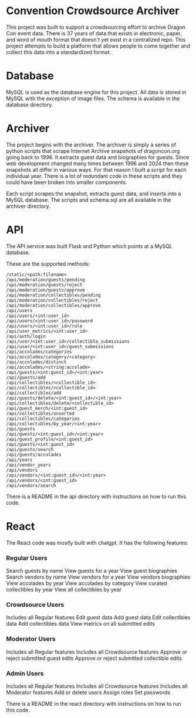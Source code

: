 # Convention Crowdsource Archiver
This project was built to support a crowdsourcing effort to archive Dragon Con event data. There is 37 years of data that exists in electronic, paper, and word of mouth format that doesn't yet exist in a centralized repo. This project attempts to build a platform that allows people to come together and collect this data into a standardized format.


# Database

MySQL is used as the database engine for this project. All data is stored in MySQL with the exception of image files. The schema is available in the database directory.

# Archiver

The project begins with the archiver. The archiver is simply a series of python scripts that scrape Internet Archive snapshots of dragoncon.org going back to 1996. It extracts guest data and biographies for guests. Since web development changed many times between 1996 and 2024 then these snapshots all differ in various ways. For that reason I built a script for each individual year. There is a lot of redundant code in these scripts and they could have been broken into smaller components.

Each script scrapes the snapshot, extracts guest data, and inserts into a MySQL database. The scripts and schema.sql are all available in the archiver directory.

# API

The API service was built Flask and Python which points at a MySQL database.

These are the supported methods:

    /static/<path:filename>
    /api/moderation/guests/pending
    /api/moderation/guests/reject
    /api/moderation/guests/approve
    /api/moderation/collectibles/pending
    /api/moderation/collectibles/reject
    /api/moderation/collectibles/approve
    /api/users
    /api/users/<int:user_id>
    /api/users/<int:user_id>/password
    /api/users/<int:user_id>/role
    /api/user_metrics/<int:user_id>
    /api/auth/login
    /api/user/<int:user_id>/collectible_submissions
    /api/user/<int:user_id>/guest_submissions
    /api/accolades/categories
    /api/accolades/category/<category>
    /api/accolades/distinct
    /api/accolades/<string:accolade>
    /api/guests/<int:guest_id>/<int:year>
    /api/guests/add
    /api/collectibles/<collectible_id>
    /api/collectibles/<collectible_id>
    /api/collectibles/add
    /api/guests/delete/<int:guest_id>/<int:year>
    /api/collectibles/delete/<collectible_id>
    /api/guest_merch/<int:guest_id>
    /api/collectibles/unsorted
    /api/collectibles/categories
    /api/collectibles/by_year/<int:year>
    /api/guests
    /api/guests/<int:guest_id>/<int:year>
    /api/guest_profile/<int:guest_id>
    /api/guests/<int:guest_id>
    /api/guests/search
    /api/guests/accolades
    /api/years
    /api/vendor_years
    /api/vendors
    /api/vendors/<int:guest_id>/<int:year>
    /api/vendors/<int:guest_id>
    /api/vendors/search

There is a README in the api directory with instructions on how to run this code.

# React

The React code was mostly built with chatgpt. It has the following features:

### Regular Users
Search guests by name
View guests for a year
View guest biographies
Search vendors by name
View vendors for a year
View vendors biographies
View accolades by year
View accolades by category
View curated collectibles by year
View all collectibles by year

### Crowdsource Users
Includes all Regular features
Edit guest data
Add guest data
Edit collectibles data
Add collectibles data
View metrics on all submitted edits

### Moderator Users
Includes all Regular features
Includes all Crowdsource features
Approve or reject submitted guest edits
Approve or reject submitted collectible edits

### Admin Users
Includes all Regular features
Includes all Crowdsource features
Includes all Moderator features
Add or delete users
Assign roles
Set passwords

There is a README in the react directory with instructions on how to run this code.

